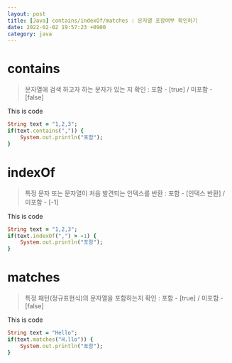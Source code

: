 ```yaml
---
layout: post
title: [Java] contains/indexOf/matches : 문자열 포함여부 확인하기
date: 2022-02-02 19:57:23 +0900
category: java
---
```

# contains
> 문자열에 검색 하고자 하는 문자가 있는 지 확인 : 포함 - [true] / 미포함 - [false]

This is code
```ruby
String text = "1,2,3";
if(text.contains(",")) {
    System.out.println("포함"); 
}
```

# indexOf
> 특정 문자 또는 문자열이 처음 발견되는 인덱스를 반환 : 포함 - [인덱스 반환] / 미포함 - [-1]

This is code
```ruby
String text = "1,2,3";
if(text.indexOf(",") > -1) {
    System.out.println("포함");
}
```

# matches
> 특정 패턴(정규표현식)의 문자열을 포함하는지 확인 : 포함 - [true] / 미포함 - [false]

This is code
```ruby
String text = "Hello";
if(text.matches("H.llo")) {
    System.out.println("포함");
}
```